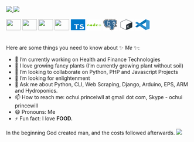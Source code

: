 <div>
  <a href="https://github.com/ochui">
  <img height="180em" src="https://github-readme-stats.vercel.app/api?username=ochui&show_icons=true&theme=dracula&include_all_commits=true&count_private=true"/>
  <img height="180em" src="https://github-readme-stats.vercel.app/api/top-langs/?username=ochui&layout=compact&langs_count=7&theme=dracula"/>
  </a>
</div>
<div style="display: inline_block"><br>
  <img align="center" height="30" width="40" src="https://cdn.jsdelivr.net/gh/devicons/devicon/icons/nginx/nginx-original.svg" />
  <img align="center" height="30" width="40" src="https://cdn.jsdelivr.net/gh/devicons/devicon/icons/heroku/heroku-plain.svg" />
  <img align="center" height="30" width="40" src="https://cdn.jsdelivr.net/gh/devicons/devicon/icons/amazonwebservices/amazonwebservices-original.svg" />
  <img align="center" height="30" width="40" src="https://cdn.jsdelivr.net/gh/devicons/devicon/icons/digitalocean/digitalocean-original.svg" />
  
  <img align="center" height="30" width="40" src="https://raw.githubusercontent.com/devicons/devicon/master/icons/typescript/typescript-plain.svg" />
  <img align="center" height="30" width="40" src="https://raw.githubusercontent.com/devicons/devicon/master/icons/nodejs/nodejs-plain-wordmark.svg" />
 
  <img align="center" height="30" width="40" src="https://github.com/devicons/devicon/raw/master/icons/postgresql/postgresql-original.svg" />
 
 
  <img align="center" height="30" width="40" src="https://github.com/devicons/devicon/raw/master/icons/bash/bash-original.svg" />
    <img align="center" height="30" width="40" src="https://github.com/devicons/devicon/raw/master/icons/vscode/vscode-original.svg" />
</div>
  
  ###
  #
 



Here are some things you need to know about ✨ _Me_ ✨:

- 🔭 I’m currently working on Health and Finance Technologies
- 🌱 I love growing fancy plants (I’m currently growing plant without soil)
- 👯 I’m looking to collaborate on Python, PHP and Javascript Projects
- 🤔 I’m looking for enlightenment
- 💬 Ask me about Python, CLI, Web Scraping, Django, Arduino, EPS, ARM and Hydroponics.
- 📫 How to reach me: ochui.princeiwll at gmail dot com, Skype - ochui princewill
- 😄 Pronouns: Me
- ⚡ Fun fact: I love **FOOD.**


In the beginning God created man, and the costs followed afterwards.
![](https://hit.yhype.me/github/profile?user_id=21917688)
